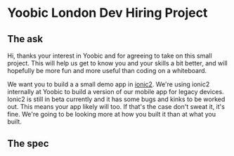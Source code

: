 # Yoobic London Dev Hiring Project
## The ask
Hi, thanks your interest in Yoobic and for agreeing to take on this small project. This will help us get to know you and your skills a bit better, and will hopefully be more fun and more useful than coding on a whiteboard.

We want you to build a a small demo app in [ionic2](https://github.com/driftyco/ionic/tree/2.0). We're using ionic2 internally at Yoobic to build a version of our mobile app for legacy devices. Ionic2 is still in beta currently and it has some bugs and kinks to be worked out. This means your app likely will too. If that's the case don't sweat it, it's fine. We're going to be looking more at how you built it than at what you built.

## The spec

